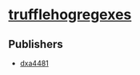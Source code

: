 # [trufflehogregexes](https://pypi.org/project/trufflehogregexes)



## Publishers
- [dxa4481](https://pypi.org/user/dxa4481)


